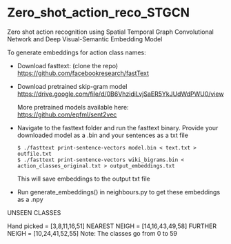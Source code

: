 # Zero_shot_action_reco_STGCN

Zero shot action recognition using Spatial Temporal Graph Convolutional Network and Deep Visual-Semantic Embedding Model


To generate embeddings for action class names:

- Download fasttext: (clone the repo)
      https://github.com/facebookresearch/fastText

- Download pretrained skip-gram model
      https://drive.google.com/file/d/0B6VhzidiLvjSaER5YkJUdWdPWU0/view

  More pretrained models available here: 
      https://github.com/epfml/sent2vec


- Navigate to the fasttext folder and run the fasttext binary.
      Provide your downloaded model as a .bin and your sentences as a txt file

      $ ./fasttext print-sentence-vectors model.bin < text.txt > outfile.txt
      $ ./fasttext print-sentence-vectors wiki_bigrams.bin < action_classes_original.txt > output_embeddings.txt

      
  This will save embeddings to the output txt file
  
- Run generate_embeddings() in neighbours.py to get these embeddings as a .npy
  
  

UNSEEN CLASSES 

Hand picked   = [3,8,11,16,51]
NEAREST NEIGH = [14,16,43,49,58]
FURTHER NEIGH = [10,24,41,52,55]
Note: The classes go from  0 to 59



